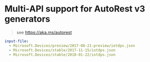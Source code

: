 # Multi-API support for AutoRest v3 generators

> see https://aka.ms/autorest

``` yaml $(enable-multi-api)
input-file:
  - Microsoft.Devices/preview/2017-08-21-preview/iotdps.json
  - Microsoft.Devices/stable/2017-11-15/iotdps.json
  - Microsoft.Devices/stable/2018-01-22/iotdps.json
```
